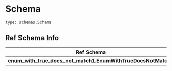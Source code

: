 # Schema
```
type: schemas.Schema
```

## Ref Schema Info
Ref Schema | Input Type | Output Type
---------- | ---------- | -----------
[**enum_with_true_does_not_match1.EnumWithTrueDoesNotMatch1**](../../../../../../components/schema/enum_with_true_does_not_match1.md) | typing.Literal[True] | typing.Literal[True]
